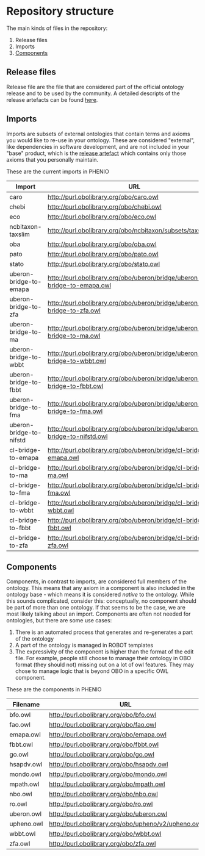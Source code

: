 # Repository structure

The main kinds of files in the repository:

1. Release files
2. Imports
3. [Components](#Components)

## Release files
Release file are the file that are considered part of the official ontology release and to be used by the community. A detailed descripts of the release artefacts can be found [here](https://github.com/INCATools/ontology-development-kit/blob/master/docs/ReleaseArtefacts.md).

## Imports
Imports are subsets of external ontologies that contain terms and axioms you would like to re-use in your ontology. These are considered "external", like dependencies in software development, and are not included in your "base" product, which is the [release artefact](https://github.com/INCATools/ontology-development-kit/blob/master/docs/ReleaseArtefacts.md) which contains only those axioms that you personally maintain.

These are the current imports in PHENIO

| Import | URL | Type |
| ------ | --- | ---- |
| caro | http://purl.obolibrary.org/obo/caro.owl | None |
| chebi | http://purl.obolibrary.org/obo/chebi.owl | None |
| eco | http://purl.obolibrary.org/obo/eco.owl | None |
| ncbitaxon-taxslim | http://purl.obolibrary.org/obo/ncbitaxon/subsets/taxslim.owl | None |
| oba | http://purl.obolibrary.org/obo/oba.owl | None |
| pato | http://purl.obolibrary.org/obo/pato.owl | None |
| stato | http://purl.obolibrary.org/obo/stato.owl | None |
| uberon-bridge-to-emapa | http://purl.obolibrary.org/obo/uberon/bridge/uberon-bridge-to-emapa.owl | None |
| uberon-bridge-to-zfa | http://purl.obolibrary.org/obo/uberon/bridge/uberon-bridge-to-zfa.owl | None |
| uberon-bridge-to-ma | http://purl.obolibrary.org/obo/uberon/bridge/uberon-bridge-to-ma.owl | None |
| uberon-bridge-to-wbbt | http://purl.obolibrary.org/obo/uberon/bridge/uberon-bridge-to-wbbt.owl | None |
| uberon-bridge-to-fbbt | http://purl.obolibrary.org/obo/uberon/bridge/uberon-bridge-to-fbbt.owl | None |
| uberon-bridge-to-fma | http://purl.obolibrary.org/obo/uberon/bridge/uberon-bridge-to-fma.owl | None |
| uberon-bridge-to-nifstd | http://purl.obolibrary.org/obo/uberon/bridge/uberon-bridge-to-nifstd.owl | None |
| cl-bridge-to-emapa | http://purl.obolibrary.org/obo/uberon/bridge/cl-bridge-to-emapa.owl | None |
| cl-bridge-to-ma | http://purl.obolibrary.org/obo/uberon/bridge/cl-bridge-to-ma.owl | None |
| cl-bridge-to-fma | http://purl.obolibrary.org/obo/uberon/bridge/cl-bridge-to-fma.owl | None |
| cl-bridge-to-wbbt | http://purl.obolibrary.org/obo/uberon/bridge/cl-bridge-to-wbbt.owl | None |
| cl-bridge-to-fbbt | http://purl.obolibrary.org/obo/uberon/bridge/cl-bridge-to-fbbt.owl | None |
| cl-bridge-to-zfa | http://purl.obolibrary.org/obo/uberon/bridge/cl-bridge-to-zfa.owl | None |

## Components
Components, in contrast to imports, are considered full members of the ontology. This means that any axiom in a component is also included in the ontology base - which means it is considered _native_ to the ontology. While this sounds complicated, consider this: conceptually, no component should be part of more than one ontology. If that seems to be the case, we are most likely talking about an import. Components are often not needed for ontologies, but there are some use cases:

1. There is an automated process that generates and re-generates a part of the ontology
2. A part of the ontology is managed in ROBOT templates
3. The expressivity of the component is higher than the format of the edit file. For example, people still choose to manage their ontology in OBO format (they should not) missing out on a lot of owl features. They may chose to manage logic that is beyond OBO in a specific OWL component.

These are the components in PHENIO

| Filename | URL |
| -------- | --- |
| bfo.owl | http://purl.obolibrary.org/obo/bfo.owl |
| fao.owl | http://purl.obolibrary.org/obo/fao.owl |
| emapa.owl | http://purl.obolibrary.org/obo/emapa.owl |
| fbbt.owl | http://purl.obolibrary.org/obo/fbbt.owl |
| go.owl | http://purl.obolibrary.org/obo/go.owl |
| hsapdv.owl | http://purl.obolibrary.org/obo/hsapdv.owl |
| mondo.owl | http://purl.obolibrary.org/obo/mondo.owl |
| mpath.owl | http://purl.obolibrary.org/obo/mpath.owl |
| nbo.owl | http://purl.obolibrary.org/obo/nbo.owl |
| ro.owl | http://purl.obolibrary.org/obo/ro.owl |
| uberon.owl | http://purl.obolibrary.org/obo/uberon.owl |
| upheno.owl | http://purl.obolibrary.org/obo/upheno/v2/upheno.owl |
| wbbt.owl | http://purl.obolibrary.org/obo/wbbt.owl |
| zfa.owl | http://purl.obolibrary.org/obo/zfa.owl |
